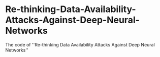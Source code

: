 # Re-thinking-Data-Availability-Attacks-Against-Deep-Neural-Networks
The code of ''Re-thinking Data Availability Attacks Against Deep Neural Networks''
